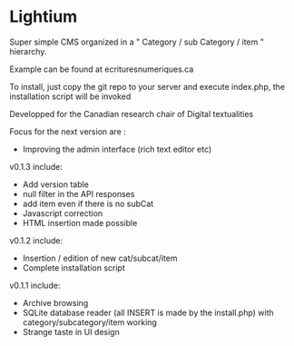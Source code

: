 # Lightium

Super simple CMS organized in a " Category / sub Category / item " hierarchy.

Example can be found at ecrituresnumeriques.ca

To install, just copy the git repo to your server and execute index.php, the installation script will be invoked

Developped for the Canadian research chair of Digital textualities

Focus for the next version are :
 - Improving the admin interface (rich text editor etc)

v0.1.3 include:
 - Add version table
 - null filter in the API responses
 - add item even if there is no subCat
 - Javascript correction
 - HTML insertion made possible

v0.1.2 include:
 - Insertion / edition of new cat/subcat/item
 - Complete installation script

v0.1.1 include:
- Archive browsing
- SQLite database reader (all INSERT is made by the install.php) with category/subcategory/item working
- Strange taste in UI design
